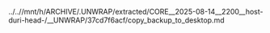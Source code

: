 ../..//mnt/h/ARCHIVE/.UNWRAP/extracted/CORE__2025-08-14__2200__host-duri-head-/__UNWRAP/37cd7f6acf/copy_backup_to_desktop.md